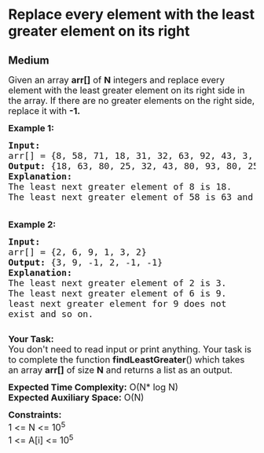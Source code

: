 # Replace every element with the least greater element on its right
## Medium
<div class="problems_problem_content__Xm_eO" style="user-select: auto;"><p style="user-select: auto;"><span style="font-size: 18px; user-select: auto;">Given an array <strong style="user-select: auto;">arr[]</strong> of <strong style="user-select: auto;">N</strong> integers and replace every element with the least greater element on its right side in the array. If there are no greater elements on the right side, replace it with <strong style="user-select: auto;">-1.</strong>&nbsp;</span></p>

<p style="user-select: auto;"><span style="font-size: 18px; user-select: auto;"><strong style="user-select: auto;">Example 1:</strong></span></p>

<pre style="user-select: auto;"><span style="font-size: 18px; user-select: auto;"><strong style="user-select: auto;">Input:</strong>
arr[] = {8, 58, 71, 18, 31, 32, 63, 92, 43, 3, 91, 93, 25, 80, 28}
<strong style="user-select: auto;">Output: </strong>{18, 63, 80, 25, 32, 43, 80, 93, 80, 25, 93, -1, 28, -1, -1}
<strong style="user-select: auto;">Explanation:</strong> 
The least next greater element of 8 is 18.
The least next greater element of 58 is 63 and so on.

</span></pre>

<p style="user-select: auto;"><span style="font-size: 18px; user-select: auto;"><strong style="user-select: auto;">Example 2:</strong></span></p>

<pre style="user-select: auto;"><span style="font-size: 18px; user-select: auto;"><strong style="user-select: auto;">Input:</strong>
arr[] = {2, 6, 9, 1, 3, 2}
<strong style="user-select: auto;">Output: </strong>{3, 9, -1, 2, -1, -1}
<strong style="user-select: auto;">Explanation:</strong> 
The least next greater element of 2 is 3. 
The least next greater element of 6 is 9.
least next greater element for 9 does not
exist and so on.
</span>
</pre>

<p style="user-select: auto;"><span style="font-size: 18px; user-select: auto;"><strong style="user-select: auto;">Your Task:&nbsp;&nbsp;</strong><br style="user-select: auto;">
You don't need to read input or print anything. Your task is to complete the function <strong style="user-select: auto;">findLeastGreater</strong>()&nbsp;which takes an array <strong style="user-select: auto;">arr[]</strong> of size <strong style="user-select: auto;">N</strong>&nbsp;and returns a&nbsp;list as an output.</span></p>

<p style="user-select: auto;"><span style="font-size: 18px; user-select: auto;"><strong style="user-select: auto;">Expected Time Complexity:</strong> O(N* log N)<br style="user-select: auto;">
<strong style="user-select: auto;">Expected Auxiliary Space:</strong> O(N)</span></p>

<p style="user-select: auto;"><span style="font-size: 18px; user-select: auto;"><strong style="user-select: auto;">Constraints:</strong><br style="user-select: auto;">
1 &lt;= N &lt;= 10<sup style="user-select: auto;">5</sup><br style="user-select: auto;">
1&nbsp;&lt;= A[i] &lt;= 10<sup style="user-select: auto;">5</sup></span></p>
</div>